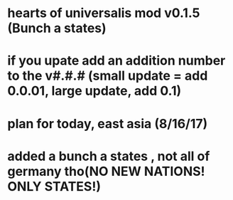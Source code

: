 # hearts of universalis mod v0.1.5 (Bunch a states)
# if you upate add an addition number to the v#.#.# (small update = add 0.0.01, large update, add 0.1)
# plan for today, east asia (8/16/17)
# added a bunch a states , not all of germany tho(NO NEW NATIONS! ONLY STATES!)

